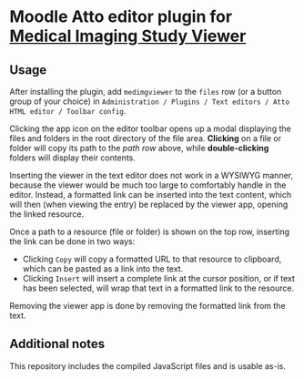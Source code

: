 # Moodle Atto editor plugin for [Medical Imaging Study Viewer](https://github.com/sam-19/medical-imaging-viewer)

## Usage

After installing the plugin, add `medimgviewer` to the `files` row (or a button group of your choice) in `Administration / Plugins / Text editors / Atto HTML editor / Toolbar config`.

Clicking the app icon on the editor toolbar opens up a modal displaying the files and folders in the root directory of the file area. **Clicking** on a file or folder will copy its path to the _path row_ above, while **double-clicking** folders will display their contents.

Inserting the viewer in the text editor does not work in a WYSIWYG manner, because the viewer would be much too large to comfortably handle in the editor. Instead, a formatted link can be inserted into the text content, which will then (when viewing the entry) be replaced by the viewer app, opening the linked resource.

Once a path to a resource (file or folder) is shown on the top row, inserting the link can be done in two ways:
* Clicking `Copy` will copy a formatted URL to that resource to clipboard, which can be pasted as a link into the text.
* Clicking `Insert` will insert a complete link at the cursor position, or if text has been selected, will wrap that text in a formatted link to the resource.

Removing the viewer app is done by removing the formatted link from the text.

## Additional notes

This repository includes the compiled JavaScript files and is usable as-is.
